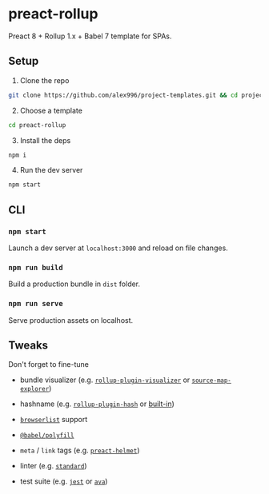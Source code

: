 # preact-rollup

Preact 8 + Rollup 1.x + Babel 7 template for SPAs.

## Setup

1. Clone the repo
```sh
git clone https://github.com/alex996/project-templates.git && cd project-templates
```

2. Choose a template
```sh
cd preact-rollup
```

3. Install the deps
```sh
npm i
```

4. Run the dev server
```sh
npm start
```

## CLI

### `npm start`

Launch a dev server at `localhost:3000` and reload on file changes.

### `npm run build`

Build a production bundle in `dist` folder.

### `npm run serve`

Serve production assets on localhost.

## Tweaks

Don't forget to fine-tune

- bundle visualizer (e.g. [`rollup-plugin-visualizer`](https://www.npmjs.com/package/rollup-plugin-visualizer) or [`source-map-explorer`](https://www.npmjs.com/package/source-map-explorer))

- hashname (e.g. [`rollup-plugin-hash`](https://www.npmjs.com/package/rollup-plugin-hash) or [built-in](https://twitter.com/rich_harris/status/1079991930623283200?lang=en))

- [`browserlist`](https://github.com/browserslist/browserslist) support

- [`@babel/polyfill`](https://babeljs.io/docs/en/babel-polyfill)

- `meta` / `link` tags (e.g. [`preact-helmet`](https://github.com/Download/preact-helmet))

- linter (e.g. [`standard`](https://standardjs.com/))

- test suite (e.g. [`jest`](https://jestjs.io/) or [`ava`](https://github.com/avajs/ava))
